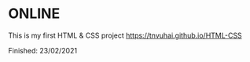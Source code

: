 # ONLINE
This is my first HTML & CSS project
https://tnvuhai.github.io/HTML-CSS

Finished: 23/02/2021
